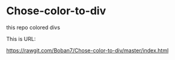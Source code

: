 # Chose-color-to-div

this repo colored divs

This is URL:

https://rawgit.com/Boban7/Chose-color-to-div/master/index.html
